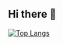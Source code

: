 ## Hi there 👋
[![Top Langs](https://github-readme-stats.vercel.app/api/top-langs/?username=maxDepa&layout=compact&langs_count=8&theme=calm&hide=HTML,Gnuplot)](https://github.com/anuraghazra/github-readme-stats)
<!--
**maxDepa/maxDepa** is a ✨ _special_ ✨ repository because its `README.md` (this file) appears on your GitHub profile.

Here are some ideas to get you started:

- 🔭 I’m currently working on ...
- 🌱 I’m currently learning ...
- 👯 I’m looking to collaborate on ...
- 🤔 I’m looking for help with ...
- 💬 Ask me about ...
- 📫 How to reach me: ...
- 😄 Pronouns: ...
- ⚡ Fun fact: ...
-->
